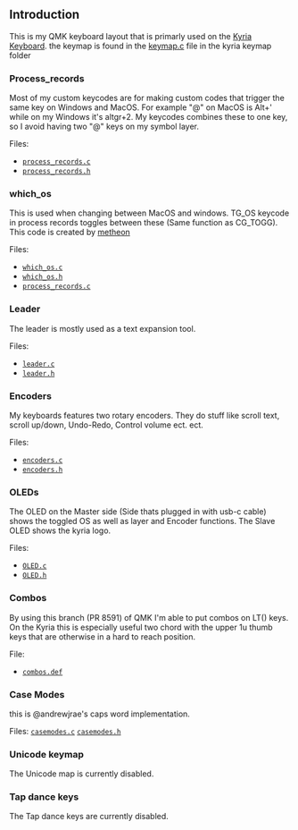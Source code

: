 ## Introduction
This is my QMK keyboard layout that is primarly used on the [Kyria Keyboard](https://splitkb.com). 
the keymap is found in the [keymap.c](https://github.com/mrkskk/qmk_firmware/tree/review/8591/keyboards/kyria/keymaps/mrkskk/keymap.c) file in the kyria keymap folder

### Process_records
Most of my custom keycodes are for making custom codes that trigger the same key on Windows and MacOS. For example "@" on MacOS is Alt+' while on my Windows it's altgr+2. My keycodes combines these to one key, so I avoid having two "@" keys on my symbol layer.

Files:

* [`process_records.c`](process_records.c)
* [`process_records.h`](process_records.h)

### which_os
This is used when changing between  MacOS  and windows. TG_OS keycode in process records toggles between these (Same function as CG_TOGG). This code is created by [metheon](hhttps://github.com/metheon/qmk_firmware/blob/metheon_early_combos/users/metheon/)

Files:

* [`which_os.c`](which_os.c)
* [`which_os.h`](which_os.h)
* [`process_records.c`](process_records.c)

### Leader
The leader is mostly used as a text expansion tool. 

Files:

* [`leader.c`](leader.c)
* [`leader.h`](leader.h)

### Encoders
My keyboards features two rotary encoders. They do stuff like scroll text, scroll up/down, Undo-Redo, Control volume ect. ect.

Files:

* [`encoders.c`](encoders.c)
* [`encoders.h`](encoders.h)

### OLEDs
The OLED on the Master side (Side thats plugged in with usb-c cable) shows the toggled OS as well as layer and Encoder functions. 
The Slave OLED shows the kyria logo.

Files:

* [`OLED.c`](OLED.c)
* [`OLED.h`](OLED.h)

### Combos
 By using this branch (PR 8591) of QMK I'm able to put combos on LT() keys.
 On the Kyria this is especially useful two chord with the upper 1u thumb keys that are otherwise in a hard to reach position.

File:
* [`combos.def`](combos.def)


### Case Modes
this is @andrewjrae's caps word implementation. 

Files:
[`casemodes.c`](casemodes.c)
[`casemodes.h`](casemodes.h)
### Unicode keymap
 The Unicode map is currently disabled. 

### Tap dance keys
 The Tap dance keys are currently disabled. 


